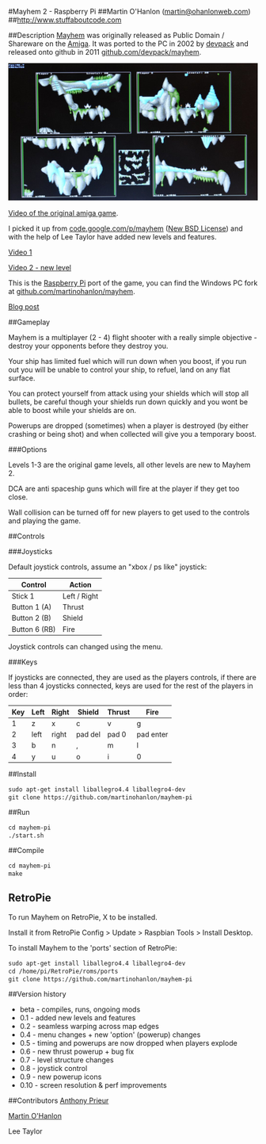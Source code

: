 #Mayhem 2 - Raspberry Pi 
##Martin O'Hanlon (martin@ohanlonweb.com)
##http://www.stuffaboutcode.com

##Description
[Mayhem](http://www.lemonamiga.com/games/details.php?id=2972) was originally released as Public Domain / Shareware on the [Amiga](https://en.wikipedia.org/wiki/Amiga). It was ported to the PC in 2002 by [devpack](https://github.com/devpack) and released onto github in 2011 [github.com/devpack/mayhem](https://github.com/devpack/mayhem). 

![Mayhem game image](mayhem.jpg)

[Video of the original amiga game](https://www.youtube.com/watch?v=fs30DLGxqhs).

I picked it up from [code.google.com/p/mayhem](https://code.google.com/archive/p/mayhem/) ([New BSD License](https://opensource.org/licenses/BSD-3-Clause)) and with the help of Lee Taylor have added new levels and features.

[Video 1](https://youtu.be/Vxozz0Ijdr0)

[Video 2 - new level](https://youtu.be/E3mho6J6OG8)

This is the [Raspberry Pi](https://www.raspberrypi.org) port of the game, you can find the Windows PC fork at [github.com/martinohanlon/mayhem](https://github.com/martinohanlon/mayhem). 

[Blog post](http://www.stuffaboutcode.com/2016/04/mayhem-classic-amiga-game-ported-to.html)

##Gameplay

Mayhem is a multiplayer (2 - 4) flight shooter with a really simple objective - destroy your opponents before they destroy you.

Your ship has limited fuel which will run down when you boost, if you run out you will be unable to control your ship, to refuel, land on any flat surface.

You can protect yourself from attack using your shields which will stop all bullets, be careful though your shields run down quickly and you wont be able to boost while your shields are on. 

Powerups are dropped (sometimes) when a player is destroyed (by either crashing or being shot) and when collected will give you a temporary boost.

###Options

Levels 1-3 are the original game levels, all other levels are new to Mayhem 2.

DCA are anti spaceship guns which will fire at the player if they get too close.

Wall collision can be turned off for new players to get used to the controls and playing the game.

##Controls

###Joysticks

Default joystick controls, assume an "xbox / ps like" joystick:

Control | Action
--- | --- 
Stick 1 | Left / Right
Button 1 (A) | Thrust
Button 2 (B) | Shield
Button 6 (RB) | Fire

Joystick controls can changed using the menu.

###Keys

If joysticks are connected, they are used as the players controls, if there are less than 4 joysticks connected, keys are used for the rest of the players in order:

Key | Left | Right | Shield | Thrust | Fire
--- | --- | --- | --- | --- | ---
1 | z | x | c | v | g 
2 | left | right | pad del | pad 0 | pad enter
3 | b | n | , | m | l
4 | y | u | o | i | 0

##Install

```
sudo apt-get install liballegro4.4 liballegro4-dev
git clone https://github.com/martinohanlon/mayhem-pi
```

##Run

```
cd mayhem-pi
./start.sh
```

##Compile
```
cd mayhem-pi
make
```

## RetroPie 

To run Mayhem on RetroPie, X to be installed.

Install it from RetroPie Config > Update > Raspbian Tools > Install Desktop.

To install Mayhem to the 'ports' section of RetroPie:

```
sudo apt-get install liballegro4.4 liballegro4-dev
cd /home/pi/RetroPie/roms/ports
git clone https://github.com/martinohanlon/mayhem-pi
```

##Version history
* beta - compiles, runs, ongoing mods
* 0.1 - added new levels and features
* 0.2 - seamless warping across map edges
* 0.4 - menu changes + new 'option' (powerup) changes
* 0.5 - timing and powerups are now dropped when players explode
* 0.6 - new thrust powerup + bug fix
* 0.7 - level structure changes
* 0.8 - joystick control
* 0.9 - new powerup icons
* 0.10 - screen resolution & perf improvements

##Contributors
[Anthony Prieur](https://github.com/devpack)

[Martin O'Hanlon](https://github.com/martinohanlon)

Lee Taylor
